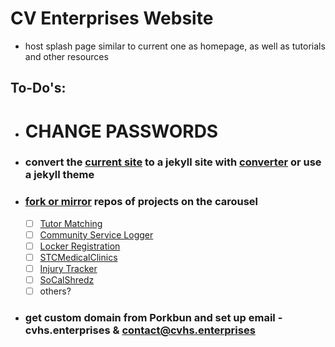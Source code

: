# CV Enterprises Website
- host splash page similar to current one as homepage, as well as tutorials and other resources

## To-Do's:
- # CHANGE PASSWORDS
[//]: # ( ✔️ - copy and paste this for completed items)
- ### convert the [current site](https://cv-enterprises.herokuapp.com/index.html) to a jekyll site with [converter](https://wordpress.org/plugins/jekyll-exporter/) or use a jekyll theme

- ### [fork or mirror](https://help.github.com/en/articles/duplicating-a-repository) repos of projects on the carousel
  - [ ] [Tutor Matching](https://github.com/VikramChilkunda/tutormatching)
  - [ ] [Community Service Logger](https://github.com/Conbonbot/Community_Service_Logger)
  - [ ] [Locker Registration](https://github.com/lyronctk/CVHS_lockers)
  - [ ] [STCMedicalClinics](https://github.com/lyronctk/STCMedicalClinics)
  - [ ] [Injury Tracker](https://github.com/jnakama/CV-Injury-App)
  - [ ] [SoCalShredz](https://github.com/jbrown3859/SCS)
  - [ ] others?

- ### get custom domain from Porkbun and set up email - cvhs.enterprises & contact@cvhs.enterprises
